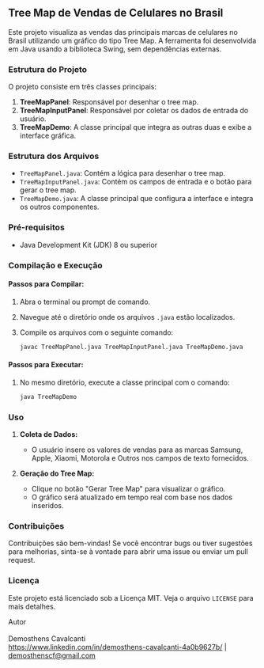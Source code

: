 ## Tree Map de Vendas de Celulares no Brasil

Este projeto visualiza as vendas das principais marcas de celulares no Brasil utilizando um gráfico do tipo Tree Map. A ferramenta foi desenvolvida em Java usando a biblioteca Swing, sem dependências externas.

### Estrutura do Projeto

O projeto consiste em três classes principais:

1. **TreeMapPanel**: Responsável por desenhar o tree map.
2. **TreeMapInputPanel**: Responsável por coletar os dados de entrada do usuário.
3. **TreeMapDemo**: A classe principal que integra as outras duas e exibe a interface gráfica.

### Estrutura dos Arquivos

- `TreeMapPanel.java`: Contém a lógica para desenhar o tree map.
- `TreeMapInputPanel.java`: Contém os campos de entrada e o botão para gerar o tree map.
- `TreeMapDemo.java`: A classe principal que configura a interface e integra os outros componentes.

### Pré-requisitos

- Java Development Kit (JDK) 8 ou superior

### Compilação e Execução

#### Passos para Compilar:

1. Abra o terminal ou prompt de comando.
2. Navegue até o diretório onde os arquivos `.java` estão localizados.
3. Compile os arquivos com o seguinte comando:

   ```bash
   javac TreeMapPanel.java TreeMapInputPanel.java TreeMapDemo.java
   ```

#### Passos para Executar:

1. No mesmo diretório, execute a classe principal com o comando:

   ```bash
   java TreeMapDemo
   ```

### Uso

1. **Coleta de Dados:**
   - O usuário insere os valores de vendas para as marcas Samsung, Apple, Xiaomi, Motorola e Outros nos campos de texto fornecidos.

2. **Geração do Tree Map:**
   - Clique no botão "Gerar Tree Map" para visualizar o gráfico.
   - O gráfico será atualizado em tempo real com base nos dados inseridos.

### Contribuições

Contribuições são bem-vindas! Se você encontrar bugs ou tiver sugestões para melhorias, sinta-se à vontade para abrir uma issue ou enviar um pull request.

### Licença

Este projeto está licenciado sob a Licença MIT. Veja o arquivo `LICENSE` para mais detalhes.

Autor<br><br>
Demosthens Cavalcanti<br>
https://www.linkedin.com/in/demosthens-cavalcanti-4a0b9627b/ | demosthenscf@gmail.com
